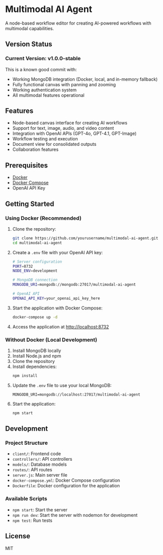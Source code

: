 # Multimodal AI Agent

A node-based workflow editor for creating AI-powered workflows with multimodal capabilities.

## Version Status

### Current Version: v1.0.0-stable

This is a known good commit with:

- Working MongoDB integration (Docker, local, and in-memory fallback)
- Fully functional canvas with panning and zooming
- Working authentication system
- All multimodal features operational

## Features

- Node-based canvas interface for creating AI workflows
- Support for text, image, audio, and video content
- Integration with OpenAI APIs (GPT-4o, GPT-4.1, GPT-Image)
- Workflow testing and execution
- Document view for consolidated outputs
- Collaboration features

## Prerequisites

- [Docker](https://www.docker.com/get-started)
- [Docker Compose](https://docs.docker.com/compose/install/)
- OpenAI API Key

## Getting Started

### Using Docker (Recommended)

1. Clone the repository:
   ```bash
   git clone https://github.com/yourusername/multimodal-ai-agent.git
   cd multimodal-ai-agent
   ```

2. Create a `.env` file with your OpenAI API key:
   ```bash
   # Server configuration
   PORT=8732
   NODE_ENV=development

   # MongoDB connection
   MONGODB_URI=mongodb://mongodb:27017/multimodal-ai-agent

   # OpenAI API
   OPENAI_API_KEY=your_openai_api_key_here
   ```

3. Start the application with Docker Compose:
   ```bash
   docker-compose up -d
   ```

4. Access the application at [http://localhost:8732](http://localhost:8732)

### Without Docker (Local Development)

1. Install MongoDB locally
2. Install Node.js and npm
3. Clone the repository
4. Install dependencies:
   ```bash
   npm install
   ```
5. Update the `.env` file to use your local MongoDB:
   ```
   MONGODB_URI=mongodb://localhost:27017/multimodal-ai-agent
   ```
6. Start the application:
   ```bash
   npm start
   ```

## Development

### Project Structure

- `client/`: Frontend code
- `controllers/`: API controllers
- `models/`: Database models
- `routes/`: API routes
- `server.js`: Main server file
- `docker-compose.yml`: Docker Compose configuration
- `Dockerfile`: Docker configuration for the application

### Available Scripts

- `npm start`: Start the server
- `npm run dev`: Start the server with nodemon for development
- `npm test`: Run tests

## License

MIT
